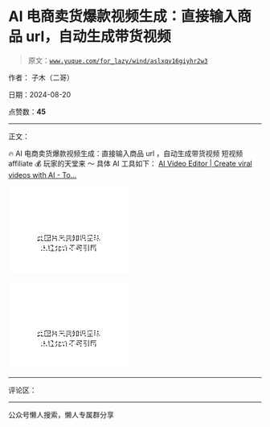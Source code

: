 # AI 电商卖货爆款视频生成：直接输入商品 url，自动生成带货视频

> 原文：[`www.yuque.com/for_lazy/wind/aslxqv16giyhr2w3`](https://www.yuque.com/for_lazy/wind/aslxqv16giyhr2w3)

作者： 子木（二哥）

日期：2024-08-20

点赞数：**45**

* * *

正文：

🔥 AI 电商卖货爆款视频生成：直接输入商品 url ，自动生成带货视频 短视频 affiliate 💰 玩家的天堂来 ～ 具体 AI 工具如下： [AI
Video Editor | Create viral videos with AI - To...](https://www.topview.ai/?via=jeff) 

![](img/96aa281d6eb8d19642a990cbb75a6c66.png "None")

![](img/2c825b3760ac457d934836ad131f408e.png "None")

* * *

评论区：

* * *

公众号懒人搜索，懒人专属群分享